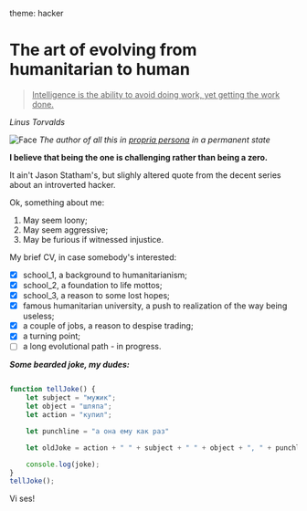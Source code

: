 theme: hacker

# The art of evolving from humanitarian to human

> <u>Intelligence is the ability to avoid doing work, yet getting the work done.</u>
> 
_Linus Torvalds_

![Face](https://http.cat/images/102.jpg)
_The author of all this in [propria persona](https://www.merriam-webster.com/dictionary/in%20propria%20persona) in a permanent state_


**I believe that being the one is challenging rather than being a zero.**

It ain't Jason Statham's, but slighly altered quote from the decent series about an introverted hacker. 

Ok, something about me: 

1. May seem loony; 
1. May seem aggressive; 
2. May be furious if witnessed injustice. 

My brief CV, in case somebody's interested: 
- [x] school_1, a background to humanitarianism; 
- [x] school_2, a foundation to life mottos; 
- [x] school_3, a reason to some lost hopes; 
- [x] famous humanitarian university, a push to realization of the way being useless; 
- [x] a couple of jobs, a reason to despise trading; 
- [x] a turning point;
- [ ] a long evolutional path - in progress. 

***Some bearded joke, my dudes:***

```JavaScript

function tellJoke() { 
    let subject = "мужик"; 
    let object = "шляпа"; 
    let action = "купил";

    let punchline = "а она ему как раз"

    let oldJoke = action + " " + subject + " " + object + ", " + punchline + "!";

    console.log(joke);
}
tellJoke();

```

Vi ses!
